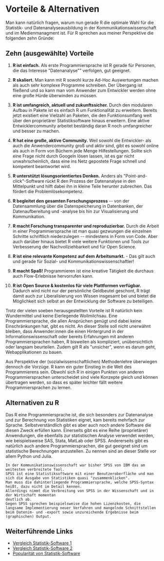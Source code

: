 # Vorteile & Alternativen

Man kann natürlich fragen, warum nun gerade R die optimale Wahl für die Statistik- und Datenanalyseausbildung in der Kommunikationswissenschaft und im Medienmanagment ist. Für R sprechen aus meiner Perspektive die folgenden zehn Gründe:


## Zehn (ausgewählte) Vorteile

1. **R ist einfach.** Als erste Programmiersprache ist R gerade für Personen, die das Interesse "Datenanalyse"" verfolgen, gut geeignet.

2. **R skaliert.** Man kann mit R sowohl kurze Ad-Hoc Auswertungen machen als auch sehr komplexe Programme schreiben. Der Übergang ist fließend und so kann man vom Anwender zum Entwickler werden ohne eine große Hürde überwinden zu müssen.

3. **R ist umfangreich, aktuell und zukunftssicher.** Durch den modularen Aufbau in Pakete ist es einfach R um Funktionalität zu erweitern. Bereits jetzt existiert eine Vielzahl an Paketen, die den Funktionsumfang weit über den proprietärer Statistiksoftware hinaus erweitern. Eine aktive Entwicklercommunity arbeitet beständig daran R noch umfangreicher und besser zu machen. 

4. **R hat eine große, aktive Community.** Weil sowohl die Entwickler- als auch die Anwendercommunity groß und aktiv sind, gibt es sowohl online als auch in Form von Büchern jede Menge Hilfestellungen. Sollte sich eine Frage nicht durch Googeln lösen lassen, ist es gar nicht unwahrscheinlich, dass eine ins Netz gepostete Frage schnell und kompetent beantwortet wird.

5. **R unterstützt lösungsorientiertes Denken.** Anders als "Point-and-click"-Software rückt R den Prozess der Datenanalyse in den Mittelpunkt und hilft dabei ihn in kleine Teile herunter zubrechen. Das fördert die Problemlösekompetenz. 

6. **R begleitet den gesamten Forschungsprozess** -- von der Datensammlung über die Datenspeicherung in Datenbanken, der Datenaufbereitung und -analyse bis hin zur Visualisierung und Kommunikation.

7. **R macht Forschung transparenter und reproduzierbar.** Durch die Arbeit in einer Programmiersprache ist man quasi gezwungen die einzelnen Schritte schriftlich niederzulegen -- mindestens in Form von Code. Aber auch darüber hinaus bietet R viele weitere Funktionen und Tools zur Verbesserung der Nachvollziehbarkeit und für Open Science.

8. **R ist eine relevante Kompetenz auf dem Arbeitsmarkt.** - Das gilt auch und gerade für Sozial- und Kommunikationswissenschaftler!

9. **R macht Spaß!** Programmieren ist eine kreative Tätigkeit die durchaus auch Flow-Erlebnisse hervorrufen kann. 

10. **R ist Open Source & kostenlos für viele Plattformen verfügbar.** Dadurch wird nicht nur der persönliche Geldbeutel geschont, R trägt damit auch zur Liberalisierung von Wissen insgesamt bei und bietet die Möglichkeit sich selbst an der Entwicklung der Software zu beteiligen. 

Trotz der vielen soeben herausgestellten Vorteile ist R natürlich kein Wundermittel und keine Eierlegende Wollmilchsau. Eine Programmiersprache, die allen Ansprüchen genügt und dabei keine Einschränkungen hat, gibt es nicht. An dieser Stelle soll nicht unerwähnt bleiben, dass Anwender:innen die einen Hintergrund in der Informationswissenschaft oder bereits Erfahrungen mit anderen Programmiersprachen haben, R bisweilen als kompliziert, unübersichtlich oder langsam beurteilen. Zudem gilt R als "unsicher", wenn es darum geht, Webapplikationen zu bauen.

Aus Perspektive der (sozialwissenschaftlichen) Methodenlehre überwiegen dennoch die Vorzüge. 
R kann ein guter Einstieg in die Welt des Programmierens sein. Obwohl sich R in einigen Punkten von anderen Programmiersprachen unterscheidet sind viele Konzepte gleich und können übertragen werden, so dass es später leichter fällt weitere Programmiersprachen zu lernen.


## Alternativen zu R
Das R eine Programmiersprache ist, die sich besonders zur Datenanalyse und zur Berechnung von 
Statistiken eignet, kam bereits mehrfach zur Sprache. Selbstverständlich gibt es aber auch noch
andere Software die diesen Zweck erfüllen kann. 
Einerseits gibt es eine Reihe (proprietärer) Anwendungen, die ebenfalls zur statistischen Analyse verwendet werden, wie beispielsweise SAS, Stata, MatLab oder SPSS. 
Andererseits gibt es natürlich auch andere Programmiersprachen, die gut geeignet sind um statistische
Berechnungen anzustellen. 
Zu nennen sind an dieser Stelle vor allem Python und Julia.

```{note} SPSS
In der Kommunikationswissenschaft war bisher SPSS von IBM das am weitesten verbreitete Tool. 
SPSS ist eine Statistiksoftware mit einer Benutzeroberfläche und man sich die Ausgabe von Statistiken quasi "zusammenklicken". 
Man muss die dahinterliegende Programmiersprache, welche SPSS-Syntax heißt, dazu nicht im Detail kennen. 
Allerdings nimmt die Verbreitung von SPSS in der Wissenschaft und in der Wirtschaft momentan 
deutlich ab. 
Gegen SPSS sprechen beispielsweise die hohen Lizenzkosten, die langsame Implementierung neuer Verfahren und mangelnde Schnittstellen beim Datenim- und -export sowie unzureichende Ergebnisse beim (graphischen) Output.
```

## Weiterführende Links
- [Vergleich Statistik-Software 1](https://www.inwt-statistics.de/blog-artikel-lesen/Statistik-Software-R_Python_SAS_SPSS_STATA_im_Vergleich.html)
- [Vergleich Statistik-Software 2](https://novustat.com/statistik-blog/statistikprogramm-ueberblick.html)
- [Popularität von Statistik-Software](http://r4stats.com/articles/popularity/)
